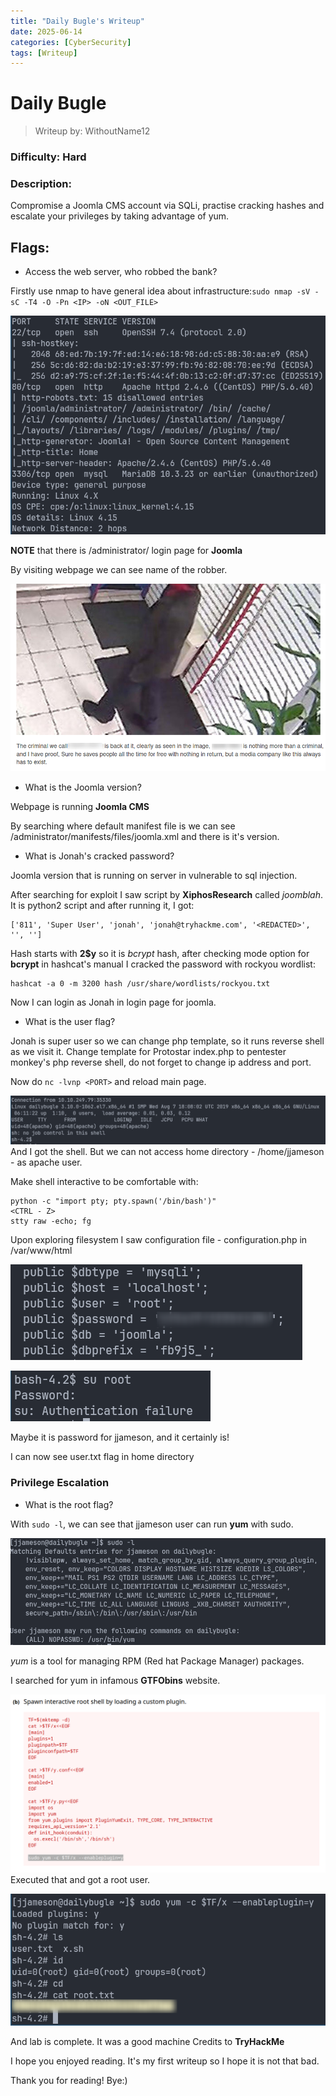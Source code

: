 ```yaml
---
title: "Daily Bugle's Writeup"
date: 2025-06-14
categories: [CyberSecurity]
tags: [Writeup]
---
```


# Daily Bugle
> Writeup by: WithoutName12 
### Difficulty: Hard
### Description:
Compromise a Joomla CMS account via SQLi, practise cracking hashes and escalate your privileges by taking advantage of yum.
## Flags:
- Access the web server, who robbed the bank?

Firstly use nmap to have general idea about infrastructure:`sudo nmap -sV -sC -T4 -O -Pn <IP> -oN <OUT_FILE>`

![](assets/2025-06-14-13-15-26.png)

**NOTE** that there is /administrator/ login page for **Joomla**

By visiting webpage  we can see name of the robber.

![](assets/2025-06-14-13-11-21.png)
- What is the Joomla version?

Webpage is running **Joomla CMS** 

By searching where default manifest file is we can see /administrator/manifests/files/joomla.xml and there is it's version.

- What is Jonah's cracked password?

Joomla version that is running on server in vulnerable to sql injection.

After searching for exploit I saw script by **XiphosResearch** called *joomblah*. It is python2 script and after running it, I got:
```
['811', 'Super User', 'jonah', 'jonah@tryhackme.com', '<REDACTED>', '', '']
```

Hash starts with **2$y** so it is *bcrypt* hash, after checking mode option for **bcrypt** in hashcat's manual I cracked the password with rockyou wordlist:
```
hashcat -a 0 -m 3200 hash /usr/share/wordlists/rockyou.txt
```


Now I can login as Jonah in login page for joomla.

- What is the user flag?

Jonah is super user so we can change php template, so it runs reverse shell as we visit it. Change template for Protostar index.php to pentester monkey's php reverse shell, do not forget to change ip address and port.

Now do `nc -lvnp <PORT>` and reload main page.

![](assets/2025-06-14-14-14-25.png)
And I got the shell.
But we can not access home directory - /home/jjameson - as apache user.

Make shell interactive to be comfortable with:
```
python -c "import pty; pty.spawn('/bin/bash')"
<CTRL - Z> 
stty raw -echo; fg
```

Upon exploring filesystem I saw configuration file - configuration.php in /var/www/html 

![](assets/2025-06-14-14-22-07.png)

![](assets/2025-06-14-14-22-29.png)

Maybe it is password for jjameson, and it certainly is!

I can now see user.txt flag in home directory

### Privilege Escalation

- What is the root flag?

With `sudo -l`, we can see that jjameson user can run **yum** with sudo.

![](assets/2025-06-14-14-26-35.png)

*yum* is a tool for managing RPM (Red hat Package Manager) packages.

I searched for yum in infamous **GTFObins** website.

![](assets/2025-06-14-14-35-22.png)
Executed that and got a root user.

![](assets/2025-06-14-14-36-58.png)

And lab is complete. It was a good machine Credits to **TryHackMe**

I hope you enjoyed reading. It's my first writeup so I hope it is not that bad.

Thank you for reading! Bye:)
